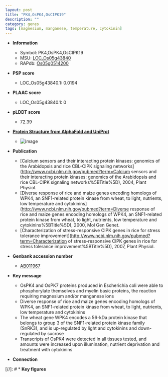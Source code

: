 ```yaml
---
layout: post
title: "PK4,OsPK4,OsCIPK19"
description: ""
category: genes
tags: [magnesium, manganese, temperature, cytokinin]
---
```


* **Information**  
    + Symbol: PK4,OsPK4,OsCIPK19  
    + MSU: [LOC_Os05g43840](http://rice.plantbiology.msu.edu/cgi-bin/ORF_infopage.cgi?orf=LOC_Os05g43840)  
    + RAPdb: [Os05g0514200](http://rapdb.dna.affrc.go.jp/viewer/gbrowse_details/irgsp1?name=Os05g0514200)  

* **PSP score**  
    + LOC_Os05g43840.1: 0.0194 

* **PLAAC score**  
    + LOC_Os05g43840.1: 0 

* **pLDDT score**
    + 72.39

* **[Protein Structure from AlphaFold and UniProt](https://www.uniprot.org/uniprotkb/Q68Y49/entry#structure)**
    + ![image](https://ricepsp.github.io/images/Q6/AF-Q68Y49-F1.png)

* **Publication**  
    + [Calcium sensors and their interacting protein kinases: genomics of the Arabidopsis and rice CBL-CIPK signaling networks](http://www.ncbi.nlm.nih.gov/pubmed?term=Calcium sensors and their interacting protein kinases: genomics of the Arabidopsis and rice CBL-CIPK signaling networks%5BTitle%5D), 2004, Plant Physiol.
    + [Diverse response of rice and maize genes encoding homologs of WPK4, an SNF1-related protein kinase from wheat, to light, nutrients, low temperature and cytokinins](http://www.ncbi.nlm.nih.gov/pubmed?term=Diverse response of rice and maize genes encoding homologs of WPK4, an SNF1-related protein kinase from wheat, to light, nutrients, low temperature and cytokinins%5BTitle%5D), 2000, Mol Gen Genet.
    + [Characterization of stress-responsive CIPK genes in rice for stress tolerance improvement](http://www.ncbi.nlm.nih.gov/pubmed?term=Characterization of stress-responsive CIPK genes in rice for stress tolerance improvement%5BTitle%5D), 2007, Plant Physiol.

* **Genbank accession number**  
    + [AB011967](http://www.ncbi.nlm.nih.gov/nuccore/AB011967)

* **Key message**  
    + OsPK4 and OsPK7 proteins produced in Escherichia coli were able to phosphorylate themselves and myelin basic proteins, the reaction requiring magnesium and/or manganese ions
    + Diverse response of rice and maize genes encoding homologs of WPK4, an SNF1-related protein kinase from wheat, to light, nutrients, low temperature and cytokinins
    + The wheat gene WPK4 encodes a 56-kDa protein kinase that belongs to group 3 of the SNF1-related protein kinase family (SnRK3), and is up-regulated by light and cytokinins and down-regulated by sucrose
    + Transcripts of OsPK4 were detected in all tissues tested, and amounts were increased upon illumination, nutrient deprivation and treatment with cytokinins

* **Connection**  

[//]: # * **Key figures**  


